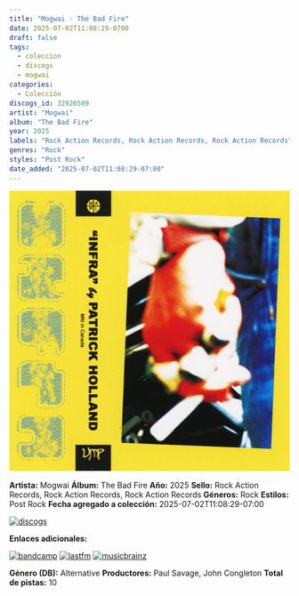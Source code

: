 ```yaml
---
title: "Mogwai - The Bad Fire"
date: 2025-07-02T11:08:29-0700
draft: false
tags:
  - coleccion
  - discogs
  - mogwai
categories:
  - Colección
discogs_id: 32926509
artist: "Mogwai"
album: "The Bad Fire"
year: 2025
labels: "Rock Action Records, Rock Action Records, Rock Action Records"
genres: "Rock"
styles: "Post Rock"
date_added: "2025-07-02T11:08:29-07:00"
---
```


![cover](image.jpeg (Mogwai - The Bad Fire))

**Artista:** Mogwai
**Álbum:** The Bad Fire
**Año:** 2025
**Sello:** Rock Action Records, Rock Action Records, Rock Action Records
**Géneros:** Rock
**Estilos:** Post Rock
**Fecha agregado a colección:** 2025-07-02T11:08:29-07:00

[![discogs](../../links/svg/discogs.png (discogs))](https://api.discogs.com/releases/32926509)


**Enlaces adicionales:**

[![bandcamp](../../links/svg/bandcamp.png (bandcamp))](https://mogwai.bandcamp.com/album/the-bad-fire)
[![lastfm](../../links/svg/lastfm.png (lastfm))](https://www.last.fm/music/Mogwai/The+Bad+Fire)
[![musicbrainz](../../links/svg/musicbrainz.png (musicbrainz))](https://musicbrainz.org/release/431dd03a-d030-4a9d-9c84-3c674c8045ba)

**Género (DB):** Alternative
**Productores:** Paul Savage, John Congleton
**Total de pistas:** 10
